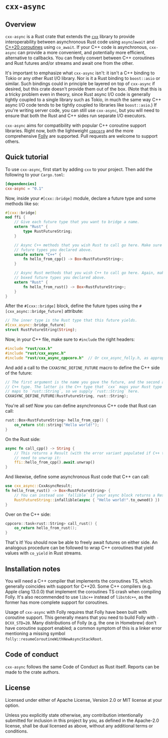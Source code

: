 # `cxx-async`

## Overview

`cxx-async` is a Rust crate that extends the [`cxx`](http://cxx.rs/) library to provide
interoperability between asynchronous Rust code using `async`/`await` and [C++20 coroutines] using
`co_await`. If your C++ code is asynchronous, `cxx-async` can provide a more convenient, and
potentially more efficient, alternative to callbacks. You can freely convert between C++ coroutines
and Rust futures and/or streams and await one from the other.

It's important to emphasize what `cxx-async` isn't: it isn't a C++ binding to Tokio or any other
Rust I/O library. Nor is it a Rust binding to `boost::asio` or similar. Such bindings could in
principle be layered on top of `cxx-async` if desired, but this crate doesn't provide them out of
the box. (Note that this is a tricky problem even in theory, since Rust async I/O code is generally
tightly coupled to a single library such as Tokio, in much the same way C++ async I/O code tends to
be tightly coupled to libraries like `boost::asio`.) If you're writing server code, you can still
use `cxx-async`, but you will need to ensure that both the Rust and C++ sides run separate I/O
executors.

`cxx-async` aims for compatibility with popular C++ coroutine support libraries. Right now, both
the lightweight [`cppcoro`](https://github.com/lewissbaker/cppcoro) and the more comprehensive
[Folly](https://github.com/facebook/folly/) are supported. Pull requests are welcome to support
others.

## Quick tutorial

To use `cxx-async`, first start by adding `cxx` to your project. Then add the following to your
`Cargo.toml`:

```toml
[dependencies]
cxx-async = "0.1"
```

Now, inside your `#[cxx::bridge]` module, declare a future type and some methods like so:

```rust
#[cxx::bridge]
mod ffi {
    // Give each future type that you want to bridge a name.
    extern "Rust" {
        type RustFutureString;
    }

    // Async C++ methods that you wish Rust to call go here. Make sure they return one of the boxed
    // future types you declared above.
    unsafe extern "C++" {
        fn hello_from_cpp() -> Box<RustFutureString>;
    }

    // Async Rust methods that you wish C++ to call go here. Again, make sure they return one of the
    // boxed future types you declared above.
    extern "Rust" {
        fn hello_from_rust() -> Box<RustFutureString>;
    }
}
```

After the `#[cxx::bridge]` block, define the future types using the `#[cxx_async::bridge_future]`
attribute:

```rust
// The inner type is the Rust type that this future yields.
#[cxx_async::bridge_future]
struct RustFutureString(String);
```

Now, in your C++ file, make sure to `#include` the right headers:

```cpp
#include "rust/cxx.h"
#include "rust/cxx_async.h"
#include "rust/cxx_async_cppcoro.h"  // Or cxx_async_folly.h, as appropriate.
```

And add a call to the `CXXASYNC_DEFINE_FUTURE` macro to define the C++ side of the future:

```cpp
// The first argument is the name you gave the future, and the second argument is the corresponding
// C++ type. The latter is the C++ type that `cxx` maps your Rust type to: in this case, `String`
// maps to `rust::String`, so we supply `rust::String` here.
CXXASYNC_DEFINE_FUTURE(RustFutureString, rust::String);
```

You're all set! Now you can define asynchronous C++ code that Rust can call:

```cpp
rust::Box<RustFutureString> hello_from_cpp() {
    co_return std::string("Hello world!");
}
```

On the Rust side:

```rust
async fn call_cpp() -> String {
    // This returns a Result (with the error variant populated if C++ threw an exception), so you
    // need to unwrap it:
    ffi::hello_from_cpp().await.unwrap()
}
```

And likewise, define some asynchronous Rust code that C++ can call:

```rust
use cxx_async::CxxAsyncResult;
fn hello_from_rust() -> Box<RustFutureString> {
    // You can instead use `fallible` if your async block returns a Result.
    RustFutureString::infallible(async { "Hello world!".to_owned() })
}
```

Over on the C++ side:

```cpp
cppcoro::task<rust::String> call_rust() {
    co_return hello_from_rust();
}
```

That's it! You should now be able to freely await futures on either side. An analogous procedure can
be followed to wrap C++ coroutines that yield values with `co_yield` in Rust streams.

## Installation notes

You will need a C++ compiler that implements the coroutines TS, which generally coincides with
support for C++20. Some C++ compilers (e.g. Apple clang 13.0.0) that implement the coroutines TS
crash when compiling Folly. It's also recommended to use `libc++` instead of `libstdc++`, as the
former has more complete support for coroutines.

Usage of `cxx-async` with Folly requires that Folly have been built with coroutine support. This
generally means that you need to build Folly with `-DCXX_STD=20`. Many distributions of Folly (e.g.
the one in Homebrew) don't have coroutine support enabled; a common symptom of this is a linker
error mentioning a missing symbol `folly::resumeCoroutineWithNewAsyncStackRoot`.

## Code of conduct

`cxx-async` follows the same Code of Conduct as Rust itself. Reports can be made to the crate
authors.

## License

Licensed under either of Apache License, Version 2.0 or MIT license at your option.

Unless you explicitly state otherwise, any contribution intentionally submitted for inclusion in
this project by you, as defined in the Apache-2.0 license, shall be dual licensed as above, without
any additional terms or conditions.

[C++20 coroutines]: https://en.cppreference.com/w/cpp/language/coroutines
